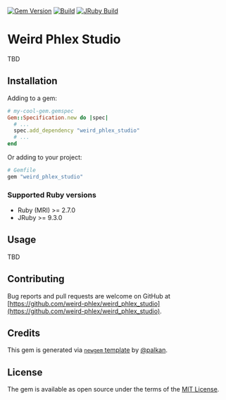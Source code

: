[![Gem Version](https://badge.fury.io/rb/weird_phlex_studio.svg)](https://rubygems.org/gems/weird_phlex_studio)
[![Build](https://github.com/weird-phlex/weird_phlex_studio/workflows/Build/badge.svg)](https://github.com/palkan/weird_phlex_studio/actions)
[![JRuby Build](https://github.com/weird-phlex/weird_phlex_studio/workflows/JRuby%20Build/badge.svg)](https://github.com/weird-phlex/weird_phlex_studio/actions)

# Weird Phlex Studio

TBD

## Installation

Adding to a gem:

```ruby
# my-cool-gem.gemspec
Gem::Specification.new do |spec|
  # ...
  spec.add_dependency "weird_phlex_studio"
  # ...
end
```

Or adding to your project:

```ruby
# Gemfile
gem "weird_phlex_studio"
```

### Supported Ruby versions

- Ruby (MRI) >= 2.7.0
- JRuby >= 9.3.0

## Usage

TBD

## Contributing

Bug reports and pull requests are welcome on GitHub at [https://github.com/weird-phlex/weird_phlex_studio](https://github.com/weird-phlex/weird_phlex_studio).

## Credits

This gem is generated via [`newgem` template](https://github.com/palkan/newgem) by [@palkan](https://github.com/palkan).

## License

The gem is available as open source under the terms of the [MIT License](http://opensource.org/licenses/MIT).
